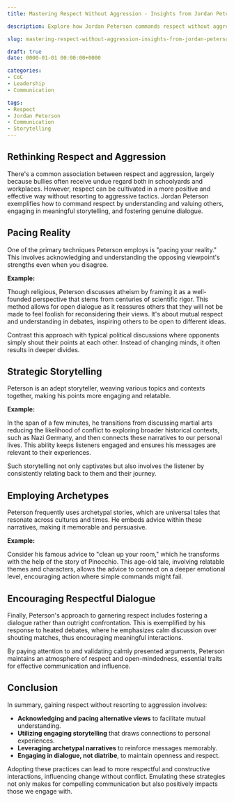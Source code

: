 ```yaml
---
title: Mastering Respect Without Aggression - Insights from Jordan Peterson

description: Explore how Jordan Peterson commands respect without aggression, focusing on understanding perspectives, engaging storytelling, and fostering dialogue.

slug: mastering-respect-without-aggression-insights-from-jordan-peterson

draft: true
date: 0000-01-01 00:00:00+0000

categories:
- CoC
- Leadership
- Communication

tags:
- Respect
- Jordan Peterson
- Communication
- Storytelling
---
```


## Rethinking Respect and Aggression

There's a common association between respect and aggression, largely because bullies often receive undue regard both in schoolyards and workplaces. However, respect can be cultivated in a more positive and effective way without resorting to aggressive tactics. Jordan Peterson exemplifies how to command respect by understanding and valuing others, engaging in meaningful storytelling, and fostering genuine dialogue.

## Pacing Reality

One of the primary techniques Peterson employs is "pacing your reality." This involves acknowledging and understanding the opposing viewpoint's strengths even when you disagree.

**Example:**

Though religious, Peterson discusses atheism by framing it as a well-founded perspective that stems from centuries of scientific rigor. This method allows for open dialogue as it reassures others that they will not be made to feel foolish for reconsidering their views. It's about mutual respect and understanding in debates, inspiring others to be open to different ideas.

Contrast this approach with typical political discussions where opponents simply shout their points at each other. Instead of changing minds, it often results in deeper divides.

## Strategic Storytelling

Peterson is an adept storyteller, weaving various topics and contexts together, making his points more engaging and relatable.

**Example:**

In the span of a few minutes, he transitions from discussing martial arts reducing the likelihood of conflict to exploring broader historical contexts, such as Nazi Germany, and then connects these narratives to our personal lives. This ability keeps listeners engaged and ensures his messages are relevant to their experiences.

Such storytelling not only captivates but also involves the listener by consistently relating back to them and their journey.

## Employing Archetypes

Peterson frequently uses archetypal stories, which are universal tales that resonate across cultures and times. He embeds advice within these narratives, making it memorable and persuasive.

**Example:**

Consider his famous advice to "clean up your room," which he transforms with the help of the story of Pinocchio. This age-old tale, involving relatable themes and characters, allows the advice to connect on a deeper emotional level, encouraging action where simple commands might fail.

## Encouraging Respectful Dialogue

Finally, Peterson's approach to garnering respect includes fostering a dialogue rather than outright confrontation. This is exemplified by his response to heated debates, where he emphasizes calm discussion over shouting matches, thus encouraging meaningful interactions.

By paying attention to and validating calmly presented arguments, Peterson maintains an atmosphere of respect and open-mindedness, essential traits for effective communication and influence.

## Conclusion

In summary, gaining respect without resorting to aggression involves:

- **Acknowledging and pacing alternative views** to facilitate mutual understanding.
- **Utilizing engaging storytelling** that draws connections to personal experiences.
- **Leveraging archetypal narratives** to reinforce messages memorably.
- **Engaging in dialogue, not diatribe**, to maintain openness and respect.

Adopting these practices can lead to more respectful and constructive interactions, influencing change without conflict. Emulating these strategies not only makes for compelling communication but also positively impacts those we engage with.
